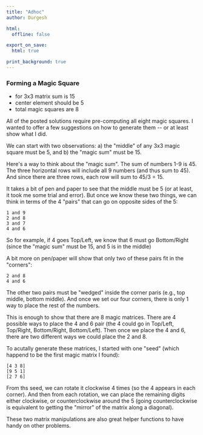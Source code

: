 ```yaml
---
title: "Adhoc"
author: Durgesh

html:
  offline: false

export_on_save:
  html: true

print_background: true
---
```


### Forming a Magic Square

* for 3x3 matrix sum is 15
* center element should be 5
* total magic squares are 8

All of the posted solutions require pre-computing all eight magic squares. I wanted to offer a few suggestions on how to generate them -- or at least show what I did.

We can start with two observations: a) the "middle" of any 3x3 magic square must be 5, and b) the "magic sum" must be 15.

Here's a way to think about the "magic sum". The sum of numbers 1-9 is 45. The three horizontal rows will include all 9 numbers (and thus sum to 45). And since there are three rows, each row will sum to 45/3 = 15.

It takes a bit of pen and paper to see that the middle must be 5 (or at least, it took me some trial and error). But once we know these two things, we can think in terms of the 4 "pairs" that can go on opposite sides of the 5:
```
1 and 9
2 and 8
3 and 7
4 and 6
```
So for example, if 4 goes Top/Left, we know that 6 must go Bottom/Right (since the "magic sum" must be 15, and 5 is in the middle)

A bit more on pen/paper will show that only two of these pairs fit in the "corners":
```
2 and 8
4 and 6
```
The other two pairs must be "wedged" inside the corner paris (e.g., top middle, bottom middle). And once we set our four corners, there is only 1 way to place the rest of the numbers.

This is enough to show that there are 8 magic matrices. There are 4 possible ways to place the 4 and 6 pair (the 4 could go in Top/Left, Top/Right, Bottom/Right, Bottom/Left). Then once we place the 4 and 6, there are two different ways we could place the 2 and 8.

To acutally generate these matrices, I started with one "seed" (which happend to be the first magic matrix I found):
```
[4 3 8]
[9 5 1]
[2 7 6]
```
From ths seed, we can rotate it clockwise 4 times (so the 4 appears in each corner). And then from each rotation, we can place the remaining digits either clockwise, or counterclockwise around the 5 (going counterclockwise is equivalent to getting the "mirror" of the matrix along a diagonal).

These two matrix manipulations are also great helper functions to have handy on other problems.